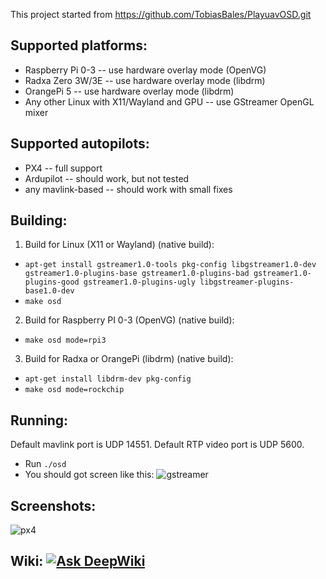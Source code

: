 This project started from https://github.com/TobiasBales/PlayuavOSD.git

Supported platforms:
-------------------
  * Raspberry Pi 0-3 -- use hardware overlay mode (OpenVG)
  * Radxa Zero 3W/3E -- use hardware overlay mode (libdrm)
  * OrangePi 5 -- use hardware overlay mode (libdrm)
  * Any other Linux with X11/Wayland and GPU -- use GStreamer OpenGL mixer

Supported autopilots:
---------------------

   * PX4 -- full support
   * Ardupilot -- should work, but not tested
   * any mavlink-based -- should work with small fixes

Building:
---------

1. Build for Linux (X11 or Wayland) (native build):
  * `apt-get install gstreamer1.0-tools pkg-config libgstreamer1.0-dev gstreamer1.0-plugins-base gstreamer1.0-plugins-bad gstreamer1.0-plugins-good gstreamer1.0-plugins-ugly libgstreamer-plugins-base1.0-dev`
  * `make osd`

2. Build for Raspberry PI 0-3 (OpenVG) (native build):
  * `make osd mode=rpi3`

3. Build for Radxa or OrangePi (libdrm) (native build):
  * `apt-get install libdrm-dev pkg-config`
  * `make osd mode=rockchip`

Running:
--------

Default mavlink port is UDP 14551.
Default RTP video port is UDP 5600.

   * Run `./osd`
   * You should got screen like this:
     ![gstreamer](scr1.png)


Screenshots:
------------
![px4](scr2.png)

Wiki: [![Ask DeepWiki](https://deepwiki.com/badge.svg)](https://deepwiki.com/svpcom/wfb-ng-osd)
------------

